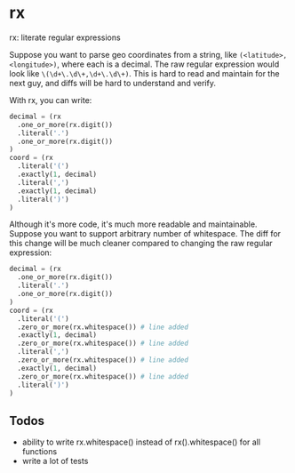 # rx
rx: literate regular expressions

Suppose you want to parse geo coordinates from a string, like `(<latitude>,<longitude>)`, where each is a decimal. The raw regular expression would look like `\(\d+\.\d\+,\d+\.\d\+)`. This is hard to read and maintain for the next guy, and diffs will be hard to understand and verify.

With rx, you can write:

```python
decimal = (rx
  .one_or_more(rx.digit())
  .literal('.')
  .one_or_more(rx.digit())
)
coord = (rx
  .literal('(')
  .exactly(1, decimal)
  .literal(',')
  .exactly(1, decimal)
  .literal(')')
)
```

Although it's more code, it's much more readable and maintainable. Suppose you want to support arbitrary number of whitespace. The diff for this change will be much cleaner compared to changing the raw regular expression:

```python
decimal = (rx
  .one_or_more(rx.digit())
  .literal('.')
  .one_or_more(rx.digit())
)
coord = (rx
  .literal('(')
  .zero_or_more(rx.whitespace()) # line added
  .exactly(1, decimal)
  .zero_or_more(rx.whitespace()) # line added
  .literal(',')
  .zero_or_more(rx.whitespace()) # line added
  .exactly(1, decimal)
  .zero_or_more(rx.whitespace()) # line added
  .literal(')')
)
```

Todos
-----

- ability to write rx.whitespace() instead of rx().whitespace() for all functions
- write a lot of tests
